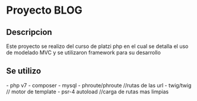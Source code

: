 
<h1>Proyecto BLOG</h1>
<h2>Descripcion</h2>
Este proyecto se realizo del curso de platzi php en el cual se detalla el uso de modelado MVC y se utilizaron framework para su
desarrollo

<h2>Se utilizo</h2>
 - php v7
 - composer
 - mysql
 - phroute/phroute //rutas de las url
 - twig/twig // motor de template
 - psr-4 autoload //carga de rutas mas limpias
